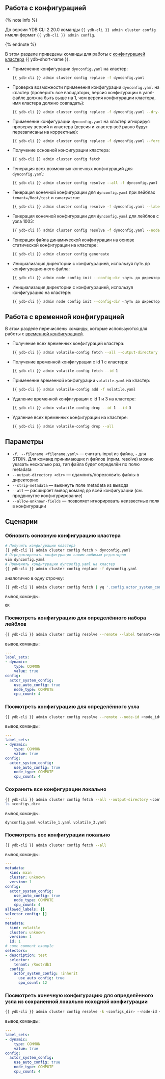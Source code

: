 ## Работа с конфигурацией

{% note info %}

До версии YDB CLI 2.20.0 команды `{{ ydb-cli }} admin cluster config` имели формат `{{ ydb-cli }} admin config`.

{% endnote %}

В этом разделе приведены команды для работы с [конфигурацией кластера](../../reference/configuration/index.md) {{ ydb-short-name }}.

- Применение конфигурации `dynconfig.yaml` на кластер:

    ```bash
    {{ ydb-cli }} admin cluster config replace -f dynconfig.yaml
    ```

- Проверка возможности применения конфигурации `dynconfig.yaml` на кластер (проверить все валидаторы, версия конфигурации в yaml-файле должна быть выше на 1, чем версия конфигурации кластера, имя кластера должно совпадать):

    ```bash
    {{ ydb-cli }} admin cluster config replace -f dynconfig.yaml --dry-run
    ```

- Применение конфигурации `dynconfig.yaml` на кластер игнорируя проверку версий и кластера (версия и кластер всё равно будут перезаписаны на корректные):

    ```bash
    {{ ydb-cli }} admin cluster config replace -f dynconfig.yaml --force
    ```

- Получение основной конфигурации кластера:

    ```bash
    {{ ydb-cli }} admin cluster config fetch
    ```

- Генерация всех возможных конечных конфигураций для `dynconfig.yaml`:

    ```bash
    {{ ydb-cli }} admin cluster config resolve --all -f dynconfig.yaml
    ```

- Генерация конечной конфигурации для `dynconfig.yaml` при лейблах `tenant=/Root/test` и `canary=true`:

    ```bash
    {{ ydb-cli }} admin cluster config resolve -f dynconfig.yaml --label tenant=/Root/test --label canary=true
    ```

- Генерация конечной конфигурации для `dynconfig.yaml` для лейблов с узла 1003:

    ```bash
    {{ ydb-cli }} admin cluster config resolve -f dynconfig.yaml --node-id 100
    ```

- Генерация файла динамической конфигурации на основе статической конфигурации на кластере:

    ```bash
    {{ ydb-cli }} admin cluster config genereate
    ```

- Инициализация директории с конфигурацией, используя путь до конфигурационного файла:

    ```bash
    {{ ydb-cli }} admin node config init --config-dir <путь до директории> --from-config <путь до файла конфигурации>
    ```

- Инициализация директории с конфигурацией, используя конфигурацию на кластере:

    ```bash
    {{ ydb-cli }} admin node config init --config-dir <путь до директории> --seed-node <эндпоинт узла кластера>
    ```

## Работа с временной конфигурацией

В этом разделе перечислены команды, которые используются для работы с [временной конфигурацией](../../devops/configuration-management/configuration-v1/dynamic-config-volatile-config.md).

- Получение всех временных конфигураций кластера:

    ```bash
    {{ ydb-cli }} admin volatile-config fetch --all --output-directory <dir>
    ```

- Получение временной конфигурации с id 1 с кластера:

    ```bash
    {{ ydb-cli }} admin volatile-config fetch --id 1
    ```

- Применение временной конфигурации `volatile.yaml` на кластер:

    ```bash
    {{ ydb-cli }} admin volatile-config add -f volatile.yaml
    ```

- Удаление временной конфигурации с id 1 и 3 на кластере:

    ```bash
    {{ ydb-cli }} admin volatile-config drop --id 1 --id 3
    ```

- Удаление всех временных конфигурации на кластере:

    ```bash
    {{ ydb-cli }} admin volatile-config drop --all
    ```

## Параметры

* `-f, --filename <filename.yaml>` — считать input из файла, `-` для STDIN. Для команд принимающих n файлов (прим. resolve) можно указать несколько раз, тип файла будет определён по полю metadata
* `--output-directory <dir>` — сдампить/порезолвить файлы в директорию
* `--strip-metadata` — выкинуть поле metadata из вывода
* `--all` — расширяет вывод команд до всей конфигурации (см. продвинутое конфигурирование)
* `--allow-unknown-fields` — позволяет игнорировать неизвестные поля в конфигурации

## Сценарии

### Обновить основную конфигурацию кластера

```bash
# Получить конфигурацию кластера
{{ ydb-cli }} admin cluster config fetch > dynconfig.yaml
# Отредактировать конфигурацию вашим любимым редактором
vim dynconfig.yaml
# Применить конфигурацию dynconfig.yaml на кластер
{{ ydb-cli }} admin cluster config replace -f dynconfig.yaml
```

аналогично в одну строчку:

```bash
{{ ydb-cli }} admin cluster config fetch | yq '.config.actor_system_config.scheduler.resolution = 128' | {{ ydb-cli }} admin cluster config replace -f -
```

вывод команды:

```text
OK
```

### Посмотреть конфигурацию для определённого набора лейблов

```bash
{{ ydb-cli }} admin cluster config resolve --remote --label tenant=/Root/db1 --label canary=true
```

вывод команды:

```yaml
---
label_sets:
- dynamic:
    type: COMMON
    value: true
config:
  actor_system_config:
    use_auto_config: true
    node_type: COMPUTE
    cpu_count: 4
```

### Посмотреть конфигурацию для определённого узла

```bash
{{ ydb-cli }} admin cluster config resolve --remote --node-id <node_id>
```

вывод команды:

```yaml
---
label_sets:
- dynamic:
    type: COMMON
    value: true
config:
  actor_system_config:
    use_auto_config: true
    node_type: COMPUTE
    cpu_count: 4
```

### Сохранить все конфигурации локально

```bash
{{ ydb-cli }} admin cluster config fetch --all --output-directory <configs_dir>
ls <configs_dir>
```

вывод команды:

```text
dynconfig.yaml volatile_1.yaml volatile_3.yaml
```

### Посмотреть все конфигурации локально

```bash
{{ ydb-cli }} admin cluster config fetch --all
```

вывод команды:

```yaml
---
metadata:
  kind: main
  cluster: unknown
  version: 1
config:
  actor_system_config:
    use_auto_config: true
    node_type: COMPUTE
    cpu_count: 4
allowed_labels: {}
selector_config: []
---
metadata:
  kind: volatile
  cluster: unknown
  version: 1
  id: 1
# some comment example
selectors:
- description: test
  selector:
    tenant: /Root/db1
  config:
    actor_system_config: !inherit
      use_auto_config: true
      cpu_count: 12
```

### Посмотреть конечную конфигурацию для определённого узла из сохраненной локально исходной конфигурации

```bash
{{ ydb-cli }} admin cluster config resolve -k <configs_dir> --node-id <node_id>
```

вывод команды:

```yaml
---
label_sets:
- dynamic:
    type: COMMON
    value: true
config:
  actor_system_config:
    use_auto_config: true
    node_type: COMPUTE
    cpu_count: 4
```

